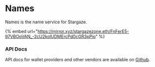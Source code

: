 # Names

Names is the name service for Stargaze.

{% embed url="https://mirror.xyz/stargazezone.eth/FnFerE5-97VBOoVAN_-2cU2koIUDMErcPd0cGR3pPio" %}

### API Docs

API docs for wallet providers and other vendors are available on [Github](https://github.com/public-awesome/names/blob/main/API.md).
